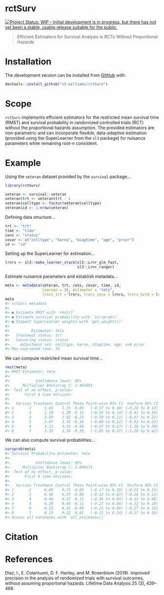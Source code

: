 
<!-- README.md is generated from README.Rmd. Please edit that file -->

# rctSurv

<!-- badges: start -->

[![Project Status: WIP – Initial development is in progress, but there
has not yet been a stable, usable release suitable for the
public.](https://www.repostatus.org/badges/latest/wip.svg)](https://www.repostatus.org/#wip)
<!-- badges: end -->

> Efficient Estimators for Survival Analysis in RCTs Without
> Proportional Hazards

# Installation

The development version can be installed from
[GitHub](https://github.com) with:

``` r
devtools::install_github("nt-williams/rctSurv")
```

# Scope

`rctSurv` implements efficient estimators for the restricted mean
survival time (RMST) and survival probability in randomized controlled
trials (RCT) without the proportional hazards assumption. The provided
estimators are non-parametric and can incorporate flexible,
data-adaptive estimation (provided using the SuperLearner from the `sl3`
package) for nuisance parameters while remaining root-n consistent.

# Example

Using the `veteran` dataset provided by the `survival` package…

``` r
library(rctSurv)

veteran <- survival::veteran
veteran$trt <- veteran$trt - 1
veteran$celltype <- factor(veteran$celltype)
veteran$id <- 1:nrow(veteran)
```

Defining data structure…

``` r
trt <- "trt"
time <- "time"
cens <- "status"
covar <- c("celltype", "karno", "diagtime", "age", "prior")
id <- "id"
```

Setting up the SuperLearner for estimation…

``` r
lrnrs <- sl3::make_learner_stack(sl3::Lrnr_glm_fast, 
                                 sl3::Lrnr_ranger)
```

Estimate nuisance parameters and establish metadata…

``` r
meta <- metadata(veteran, trt, cens, covar, time, id,
                 coarsen = 30, estimator = "tmle", 
                 lrnrs_trt = lrnrs, lrnrs_cens = lrnrs, lrnrs_hzrd = lrnrs)
meta
#> rctSurv metadata
#> 
#> ● Estimate RMST with `rmst()`
#> ● Estimate survival probability with `survprob()`
#> ● Inspect SuperLearner weights with `get_weights()`
#> 
#>          Estimator: tmle
#>   Treatment status: trt
#>   Censoring status: status
#>     Adjustment set: celltype, karno, diagtime, age, and prior
#> Max coarsened time: 34
```

We can compute restricted mean survival time…

``` r
rmst(meta)
#> RMST Estimator: tmle
#> 
#>            Confidence level: 95%
#>      Multiplier Bootstrap C: 2.401891 
#>  Test of no effect, p-value:
#>       First 6 time horizons:
#> 
#>   horizon Treatment Control Theta Point-wise 95% CI  Uniform 95% CI
#> 1       2      1.69    1.73 -0.03   (-0.17 to 0.10) (-0.20 to 0.13)
#> 2       3      2.19    2.29 -0.11   (-0.35 to 0.14) (-0.41 to 0.19)
#> 3       4      2.59    2.82 -0.23   (-0.59 to 0.13) (-0.67 to 0.21)
#> 4       5      2.87    3.22 -0.34   (-0.80 to 0.12) (-0.91 to 0.23)
#> 5       6      3.12    3.52 -0.40   (-0.97 to 0.17) (-1.10 to 0.30)
#> 6       7      3.35    3.74 -0.39   (-1.05 to 0.27) (-1.20 to 0.42)
```

We can also compute survival probabilities…

``` r
survprob(meta)
#> Survival Probability Estimator: tmle
#> 
#>            Confidence level: 95%
#>      Multiplier Bootstrap C: 2.699171 
#>  Test of no effect, p-value:
#>       First 6 time horizons:
#> 
#>   horizon Treatment Control Theta Point-wise 95% CI  Uniform 95% CI
#> 1       2      0.69    0.73 -0.03   (-0.17 to 0.10) (-0.22 to 0.15)
#> 2       3      0.49    0.57 -0.08   (-0.22 to 0.07) (-0.28 to 0.13)
#> 3       4      0.40    0.52 -0.12   (-0.26 to 0.03) (-0.32 to 0.08)
#> 4       5      0.29    0.40 -0.11   (-0.27 to 0.04) (-0.32 to 0.10)
#> 5       6      0.25    0.31 -0.06   (-0.21 to 0.09) (-0.27 to 0.15)
#> 6       7      0.23    0.22  0.01   (-0.12 to 0.14) (-0.17 to 0.19)
#> Access all estimates with `all_estimates()`
```

# Citation

# References

Díaz, I., E. Colantuoni, D. F. Hanley, and M. Rosenblum (2019). Improved
precision in the analysis of randomized trials with survival outcomes,
without assuming proportional hazards. Lifetime Data Analysis 25 (3),
439–468.

